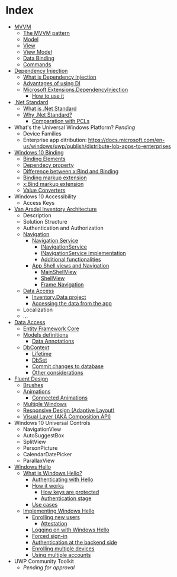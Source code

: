 # Index

- [MVVM](chapters/mvvm.md#mvvm)
    - [The MVVM pattern](chapters/mvvm.md#the-mvvm-pattern)
    - [Model](chapters/mvvm.md#model)
    - [View](chapters/mvvm.md#view)
    - [View Model](chapters/mvvm.md#view-model)
    - [Data Binding](chapters/mvvm.md#data-binding)
    - [Commands](chapters/mvvm.md#commands)
- [Dependency Injection](chapters/dependency-injection.md)
    - [What is Dependency Injection](chapters/dependency-injection.md#what-is-dependency-injection)
    - [Advantages of using DI](chapters/dependency-injection.md#advantages-of-using-di)
    - [Microsoft.Extensions.DependencyInjection](chapters/dependency-injection.md#microsoft.extensions.dependencyInjection)
        - [How to use it](chapters/dependency-injection.md#how-to-use-it)
- [.Net Standard](chapters/netstandard.md)
    - [What is .Net Standard](chapters/netstandard.md#what-is-.net-standard)
    - [Why .Net Standard?](chapters/netstandard.md#why-.net-standard)
        - [Comparation with PCLs](chapters/netstandard.md#comparation-with-pcls)
- What's the Universal Windows Platform? *Pending*
    - Device Families
    - Enterprise app ditribution: https://docs.microsoft.com/en-us/windows/uwp/publish/distribute-lob-apps-to-enterprises
- [Windows 10 Binding](chapters/windows-10-binding.md)
    - [Binding Elements](chapters/windows-10-binding.md#binding-elements)
    - [Dependecy property](chapters/windows-10-binding.md#dependency-property)
    - [Difference between x:Bind and Binding](chapters/windows-10-binding.md#Difference-between-x:Bind-and-Binding)
    - [Binding markup extension](chapters/windows-10-binding.md#Binding-markup-extension)
    - [x:Bind markup extension](chapters/windows-10-binding.md#x:bind-markup-extension)
    - [Value Converters](chapters/windows-10-binding.md#value-converters)
- Windows 10 Accessibility
    - Access Keys 
- [Van Arsdel Inventory Architecture](chapters/architecture/architecture.md)
    - Description 
    - Solution Structure
    - Authentication and Authorization
    - [Navigation](chapters/architecture/navigation.md)
        - [Navigation Service](chapters/architecture/navigation-service.md)
            - [INavigationService](chapters/architecture/navigation-service.md#inavigationservice)
            - [INavigationService implementation](chapters/architecture/navigation-service.md#inavigationservice-implementation)
            - [Additional functionalities](chapters/architecture/navigation-service.md#additional-functionalities)
        - [App Shell views and Navigation](chapters/architecture/navigation-app.md)
            - [MainShellView](chapters/architecture/navigation-app.md#mainshellview)
            - [ShellView](chapters/architecture/navigation-app.md#shellview)
            - [Frame Navigation](chapters/architecture/navigation-app.md#frame-navigation)
    - [Data Access](chapters/architecture/dataaccess.md#data-access)
        - [Inventory.Data project](chapters/architecture/dataaccess.md#inventory.data-project)
        - [Accessing the data from the app](chapters/architecture/dataaccess.md#accessing-the-data-from-the-app)
    - Localization
    - ...
- [Data Access](chapters/dataaccess.md)
    - [Entity Framework Core](chapters/dataaccess.md#entity-framework-core)
    - [Models definitions](chapters/dataaccess.md#models-definitions)
        - [Data Annotations](chapters/dataaccess.md#data-annotations)
    - [DbContext](chapters/dataaccess.md#dbcontext)
        - [Lifetime](chapters/dataaccess.md#lifetime)
        - [DbSet](chapters/dataaccess.md#dbset)
        - [Commit changes to database](chapters/dataaccess.md#commit-changes-to-database)
        - [Other considerations](chapters/dataaccess.md#other-considerations)
- [Fluent Design](chapters/fluent-design/overview.md)
    - [Brushes](chapters/fluent-design/brushes.md)
    - [Animations](chapters/fluent-design/animations.md)
      - [Connected Animations](chapters/fluent-design/animations.md#connected-animations)
    - [Multiple Windows](chapters/fluent-design/multiple-windows.md)
    - [Responsive Design (Adaptive Layout)](chapters/fluent-design/responsive.md)
    - [Visual Layer (AKA Composition API)](chapters/fluent-design/visual-layer.md)
- Windows 10 Universal Controls 
  - NavigationView
  - AutoSuggestBox
  - SplitView
  - PersonPicture
  - CalendarDatePicker
  - ParallaxView
- [Windows Hello](chapters/windows-hello.md)
  - [What is Windows Hello?](chapters/windows-hello.md#what-is-windows-hello)
	- [Authenticating with Hello](chapters/windows-hello.md#authenticating-with-hello)
	- [How it works](chapters/windows-hello.md#how-it-works)
		- [How keys are protected](chapters/windows-hello.md#how-keys-are-protected)
		- [Authentication stage](chapters/windows-hello.md#authentication-stage)
	- [Use cases](chapters/windows-hello.md#use-cases)
  - [Implementing Windows Hello](chapters/windows-hello.md#implementing-windows-hello)
	- [Enrolling new users](chapters/windows-hello.md#enrolling-new-users)
		- [Attestation](chapters/windows-hello.md#attestation)
	- [Logging on with Windows Hello](chapters/windows-hello.md#logging-on-with-windows-hello)
	- [Forced sign-in](chapters/windows-hello.md#forced-sign-in)
	- [Authentication at the backend side](chapters/windows-hello.md#authentication-at-the-backend-side)
	- [Enrolling multiple devices](chapters/windows-hello.md#enrolling-multiple-devices)
	- [Using multiple accounts](chapters/windows-hello.md#using-multiple-accounts)
- UWP Community Toolkit
    - *Pending for approval*
